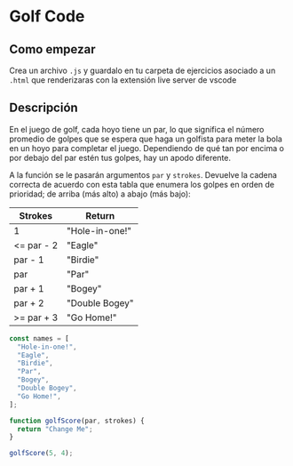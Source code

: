# Golf Code

## Como empezar

Crea un archivo `.js` y guardalo en tu carpeta de ejercicios asociado a un `.html` que renderizaras con la extensión live server de vscode

## Descripción

En el juego de golf, cada hoyo tiene un par, lo que significa el número promedio de golpes que se espera que haga un golfista para meter la bola en un hoyo para completar el juego. Dependiendo de qué tan por encima o por debajo del par estén tus golpes, hay un apodo diferente.

A la función se le pasarán argumentos `par` y `strokes`. Devuelve la cadena correcta de acuerdo con esta tabla que enumera los golpes en orden de prioridad; de arriba (más alto) a abajo (más bajo):

| Strokes    | Return         |
| ---------- | -------------- |
| 1          | "Hole-in-one!" |
| <= par - 2 | "Eagle"        |
| par - 1    | "Birdie"       |
| par        | "Par"          |
| par + 1    | "Bogey"        |
| par + 2    | "Double Bogey" |
| >= par + 3 | "Go Home!"     |

```js
const names = [
  "Hole-in-one!",
  "Eagle",
  "Birdie",
  "Par",
  "Bogey",
  "Double Bogey",
  "Go Home!",
];

function golfScore(par, strokes) {
  return "Change Me";
}

golfScore(5, 4);
```
